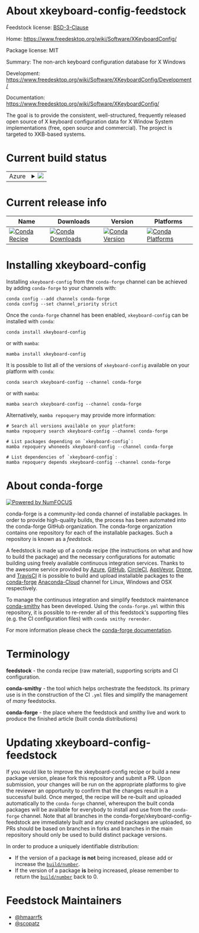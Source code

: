 About xkeyboard-config-feedstock
================================

Feedstock license: [BSD-3-Clause](https://github.com/conda-forge/xkeyboard-config-feedstock/blob/main/LICENSE.txt)

Home: https://www.freedesktop.org/wiki/Software/XKeyboardConfig/

Package license: MIT

Summary: The non-arch keyboard configuration database for X Windows

Development: https://www.freedesktop.org/wiki/Software/XKeyboardConfig/Development/

Documentation: https://www.freedesktop.org/wiki/Software/XKeyboardConfig/

The goal is to provide the consistent, well-structured, frequently
released open source of X keyboard configuration data for X Window
System implementations (free, open source and commercial).
The project is targeted to XKB-based systems.


Current build status
====================


<table>
    
  <tr>
    <td>Azure</td>
    <td>
      <details>
        <summary>
          <a href="https://dev.azure.com/conda-forge/feedstock-builds/_build/latest?definitionId=6964&branchName=main">
            <img src="https://dev.azure.com/conda-forge/feedstock-builds/_apis/build/status/xkeyboard-config-feedstock?branchName=main">
          </a>
        </summary>
        <table>
          <thead><tr><th>Variant</th><th>Status</th></tr></thead>
          <tbody><tr>
              <td>linux_64</td>
              <td>
                <a href="https://dev.azure.com/conda-forge/feedstock-builds/_build/latest?definitionId=6964&branchName=main">
                  <img src="https://dev.azure.com/conda-forge/feedstock-builds/_apis/build/status/xkeyboard-config-feedstock?branchName=main&jobName=linux&configuration=linux%20linux_64_" alt="variant">
                </a>
              </td>
            </tr><tr>
              <td>linux_aarch64</td>
              <td>
                <a href="https://dev.azure.com/conda-forge/feedstock-builds/_build/latest?definitionId=6964&branchName=main">
                  <img src="https://dev.azure.com/conda-forge/feedstock-builds/_apis/build/status/xkeyboard-config-feedstock?branchName=main&jobName=linux&configuration=linux%20linux_aarch64_" alt="variant">
                </a>
              </td>
            </tr><tr>
              <td>linux_ppc64le</td>
              <td>
                <a href="https://dev.azure.com/conda-forge/feedstock-builds/_build/latest?definitionId=6964&branchName=main">
                  <img src="https://dev.azure.com/conda-forge/feedstock-builds/_apis/build/status/xkeyboard-config-feedstock?branchName=main&jobName=linux&configuration=linux%20linux_ppc64le_" alt="variant">
                </a>
              </td>
            </tr>
          </tbody>
        </table>
      </details>
    </td>
  </tr>
</table>

Current release info
====================

| Name | Downloads | Version | Platforms |
| --- | --- | --- | --- |
| [![Conda Recipe](https://img.shields.io/badge/recipe-xkeyboard--config-green.svg)](https://anaconda.org/conda-forge/xkeyboard-config) | [![Conda Downloads](https://img.shields.io/conda/dn/conda-forge/xkeyboard-config.svg)](https://anaconda.org/conda-forge/xkeyboard-config) | [![Conda Version](https://img.shields.io/conda/vn/conda-forge/xkeyboard-config.svg)](https://anaconda.org/conda-forge/xkeyboard-config) | [![Conda Platforms](https://img.shields.io/conda/pn/conda-forge/xkeyboard-config.svg)](https://anaconda.org/conda-forge/xkeyboard-config) |

Installing xkeyboard-config
===========================

Installing `xkeyboard-config` from the `conda-forge` channel can be achieved by adding `conda-forge` to your channels with:

```
conda config --add channels conda-forge
conda config --set channel_priority strict
```

Once the `conda-forge` channel has been enabled, `xkeyboard-config` can be installed with `conda`:

```
conda install xkeyboard-config
```

or with `mamba`:

```
mamba install xkeyboard-config
```

It is possible to list all of the versions of `xkeyboard-config` available on your platform with `conda`:

```
conda search xkeyboard-config --channel conda-forge
```

or with `mamba`:

```
mamba search xkeyboard-config --channel conda-forge
```

Alternatively, `mamba repoquery` may provide more information:

```
# Search all versions available on your platform:
mamba repoquery search xkeyboard-config --channel conda-forge

# List packages depending on `xkeyboard-config`:
mamba repoquery whoneeds xkeyboard-config --channel conda-forge

# List dependencies of `xkeyboard-config`:
mamba repoquery depends xkeyboard-config --channel conda-forge
```


About conda-forge
=================

[![Powered by
NumFOCUS](https://img.shields.io/badge/powered%20by-NumFOCUS-orange.svg?style=flat&colorA=E1523D&colorB=007D8A)](https://numfocus.org)

conda-forge is a community-led conda channel of installable packages.
In order to provide high-quality builds, the process has been automated into the
conda-forge GitHub organization. The conda-forge organization contains one repository
for each of the installable packages. Such a repository is known as a *feedstock*.

A feedstock is made up of a conda recipe (the instructions on what and how to build
the package) and the necessary configurations for automatic building using freely
available continuous integration services. Thanks to the awesome service provided by
[Azure](https://azure.microsoft.com/en-us/services/devops/), [GitHub](https://github.com/),
[CircleCI](https://circleci.com/), [AppVeyor](https://www.appveyor.com/),
[Drone](https://cloud.drone.io/welcome), and [TravisCI](https://travis-ci.com/)
it is possible to build and upload installable packages to the
[conda-forge](https://anaconda.org/conda-forge) [Anaconda-Cloud](https://anaconda.org/)
channel for Linux, Windows and OSX respectively.

To manage the continuous integration and simplify feedstock maintenance
[conda-smithy](https://github.com/conda-forge/conda-smithy) has been developed.
Using the ``conda-forge.yml`` within this repository, it is possible to re-render all of
this feedstock's supporting files (e.g. the CI configuration files) with ``conda smithy rerender``.

For more information please check the [conda-forge documentation](https://conda-forge.org/docs/).

Terminology
===========

**feedstock** - the conda recipe (raw material), supporting scripts and CI configuration.

**conda-smithy** - the tool which helps orchestrate the feedstock.
                   Its primary use is in the construction of the CI ``.yml`` files
                   and simplify the management of *many* feedstocks.

**conda-forge** - the place where the feedstock and smithy live and work to
                  produce the finished article (built conda distributions)


Updating xkeyboard-config-feedstock
===================================

If you would like to improve the xkeyboard-config recipe or build a new
package version, please fork this repository and submit a PR. Upon submission,
your changes will be run on the appropriate platforms to give the reviewer an
opportunity to confirm that the changes result in a successful build. Once
merged, the recipe will be re-built and uploaded automatically to the
`conda-forge` channel, whereupon the built conda packages will be available for
everybody to install and use from the `conda-forge` channel.
Note that all branches in the conda-forge/xkeyboard-config-feedstock are
immediately built and any created packages are uploaded, so PRs should be based
on branches in forks and branches in the main repository should only be used to
build distinct package versions.

In order to produce a uniquely identifiable distribution:
 * If the version of a package **is not** being increased, please add or increase
   the [``build/number``](https://docs.conda.io/projects/conda-build/en/latest/resources/define-metadata.html#build-number-and-string).
 * If the version of a package **is** being increased, please remember to return
   the [``build/number``](https://docs.conda.io/projects/conda-build/en/latest/resources/define-metadata.html#build-number-and-string)
   back to 0.

Feedstock Maintainers
=====================

* [@hmaarrfk](https://github.com/hmaarrfk/)
* [@scopatz](https://github.com/scopatz/)

